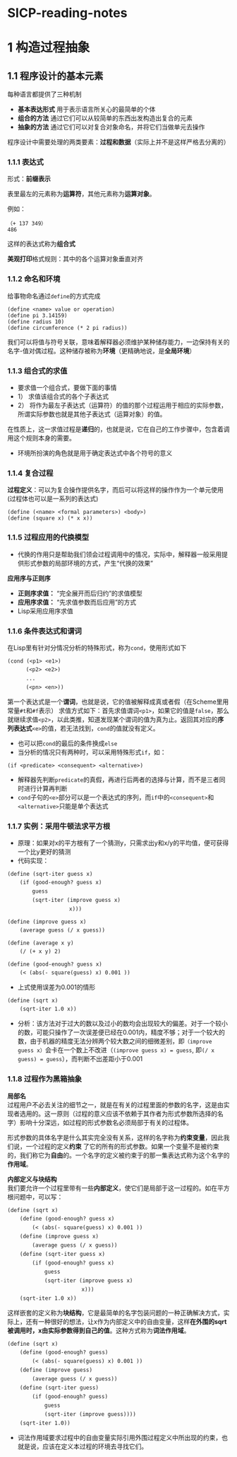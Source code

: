 # SICP-reading-notes

# 1 构造过程抽象
## 1.1 程序设计的基本元素

每种语言都提供了三种机制

* **基本表达形式** 用于表示语言所关心的最简单的个体
* **组合的方法** 通过它们可以从较简单的东西出发构造出复合的元素
* **抽象的方法** 通过它们可以对复合对象命名，并将它们当做单元去操作

程序设计中需要处理的两类要素：**过程和数据**（实际上并不是这样严格去分离的）

### 1.1.1 表达式
形式：**前缀表示**

表里最左的元素称为**运算符**，其他元素称为**运算对象**。

例如：

`（+ 137 349）`  
`486`

这样的表达式称为**组合式**

**美观打印**格式规则：其中的各个运算对象垂直对齐

### 1.1.2 命名和环境
给事物命名通过`define`的方式完成  

`(define <name> value or operation)`  
`(define pi 3.14159)`  
`(define radius 10)`  
`(define circumference (* 2 pi radius))`

我们可以将值与符号关联，意味着解释器必须维护某种储存能力，一边保持有关的名字-值对偶过程。这种储存被称为**环境**（更精确地说，是**全局环境**）

### 1.1.3 组合式的求值
* 要求值一个组合式，要做下面的事情
* 1） 求值该组合式的各个子表达式
* 2） 将作为最左子表达式（运算符）的值的那个过程运用于相应的实际参数，所谓实际参数也就是其他子表达式（运算对象）的值。

在性质上，这一求值过程是**递归**的，也就是说，它在自己的工作步骤中，包含着调用这个规则本身的需要。

* 环境所扮演的角色就是用于确定表达式中各个符号的意义

### 1.1.4 复合过程
**过程定义**：可以为复合操作提供名字，而后可以将这样的操作作为一个单元使用(过程体也可以是一系列的表达式)  

`(define (<name> <formal parameters>) <body>)`  
`(define (square x) (* x x))`

### 1.1.5 过程应用的代换模型
* 代换的作用只是帮助我们领会过程调用中的情况，实际中，解释器一般采用提供形式参数的局部环境的方式，产生“代换的效果”

**应用序与正则序**  
* **正则序求值：** “完全展开而后归约”的求值模型  
* **应用序求值：** “先求值参数而后应用”的方式  
* Lisp采用应用序求值

### 1.1.6 条件表达式和谓词
在Lisp里有针对分情况分析的特殊形式，称为`cond`，使用形式如下

`(cond (<p1> <e1>)`  
　　　`(<p2> <e2>)`  
　　　`...`  
　　　`(<pn> <en>))`

第一个表达式是一个**谓词**，也就是说，它的值被解释成真或者假（在Scheme里用常量`#t`和`#f`表示）
求值方式如下：首先求值谓词`<p1>`，如果它的值是`false`，那么就继续求值`<p2>`，以此类推，知道发现某个谓词的值为真为止。返回其对应的**序列表达式**`<e>`的值，若无法找到，`cond`的值就没有定义。

* 也可以把`cond`的最后的条件换成`else`
* 当分析的情况只有两种时，可以采用特殊形式`if`，如：

`(if <predicate> <consequent> <alternative>)`

* 解释器先判断`predicate`的真假，再进行后两者的选择与计算，而不是三者同时进行计算再判断
* `cond`子句的`<e>`部分可以是一个表达式的序列，而`if`中的`<consequent>`和`<alternative>`只能是单个表达式

### 1.1.7 实例：采用牛顿法求平方根

* 原理：如果对x的平方根有了一个猜测y，只需求出y和x/y的平均值，便可获得一个比y更好的猜测
* 代码实现：  

`(define (sqrt-iter guess x)`  
　　`(if (good-enough? guess x)`  
　　　　`guess`  
　　　　`(sqrt-iter (improve guess x)`  
　　　　　　　　　　`x)))`

`(define (improve guess x)`  
　　`(average guess (/ x guess))`  

`(define (average x y)`  
　　`(/ (+ x y) 2)`

`(define (good-enough? guess x)`  
　　`(< (abs(- square(guess) x) 0.001 ))`

* 上式使用误差为0.001的情形
 
`(define (sqrt x)`  
　　`(sqrt-iter 1.0 x))`

* 分析：该方法对于过大的数以及过小的数均会出现较大的偏差。对于一个较小的数，可能只操作了一次误差便已经在0.001内，精度不够；对于一个较大的数，由于机器的精度无法分辨两个较大数之间的细微差别，即`（improve guess x）`会卡在一个数上不改进（`(improve guess x) = guess`, 即`(/ x guess) = guess`），而判断不出差距小于0.001

### 1.1.8 过程作为黑箱抽象

**局部名**  
过程用户不必去关注的细节之一，就是在有关的过程里面的参数的名字，这是由实现者选用的。这一原则（过程的意义应该不依赖于其作者为形式参数所选择的名字）影响十分深远，如过程的形式参数名必须局部于有关的过程体。  

形式参数的具体名字是什么其实完全没有关系，这样的名字称为**约束变量**，因此我们说，一个过程的定义**约束** 了它的所有的形式参数。如果一个变量不是被约束的，我们称它为**自由**的。一个名字的定义被约束于的那一集表达式称为这个名字的**作用域**。

**内部定义与块结构**  
我们要允许一个过程里带有一些**内部定义**，使它们是局部于这一过程的。如在平方根问题中，可以写：  

 
`(define (sqrt x)`  
　　`(define (good-enough? guess x)`  
　　　　`(< (abs(- square(guess) x) 0.001 ))`  
　　`(define (improve guess x)`  
　　　　`(average guess (/ x guess))`  
　　`(define (sqrt-iter guess x)`  
　　　　`(if (good-enough? guess x)`  
　　　　　　`guess`  
　　　　　　`(sqrt-iter (improve guess x)`  
　　　　　　　　　　　　`x)))`  
　　`(sqrt-iter 1.0 x))`

这样嵌套的定义称为**块结构**，它是最简单的名字包装问题的一种正确解决方式，实际上，还有一种很好的想法，让x作为内部定义中的自由变量，这样**在外围的sqrt被调用时，x由实际参数得到自己的值**。这种方式称为**词法作用域**。

`(define (sqrt x)`  
　　`(define (good-enough? guess)`  
　　　　`(< (abs(- square(guess) x) 0.001 ))`  
　　`(define (improve guess)`  
　　　　`(average guess (/ x guess))`  
　　`(define (sqrt-iter guess)`  
　　　　`(if (good-enough? guess)`  
　　　　　　`guess`  
　　　　　　`(sqrt-iter (improve guess))))`  
　　`(sqrt-iter 1.0))`

* 词法作用域要求过程中的自由变量实际引用外围过程定义中所出现的约束，也就是说，应该在定义本过程的环境去寻找它们。
